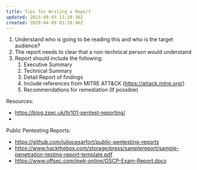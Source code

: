 ```yaml
---
title: Tips for Writing a Report
updated: 2023-08-03 13:28:30Z
created: 2020-04-09 03:10:46Z
---
```


1. Understand who is going to be reading this and who is the target audience?
2. The report needs to clear that a non-technical person would understand 
3. Report should include the following: 
	1. Executive Summary
	2. Technical Summary
	3. Detail Report of findings
	4. Include references from MITRE ATT&CK (https://attack.mitre.org/)
	5. Recommendations for remediation (If possible)
	



Resources:

- https://blog.zsec.uk/ltr101-pentest-reporting/
- 

Public Pentesting Reports: 

- https://github.com/juliocesarfort/public-pentesting-reports
- https://www.hackthebox.com/storage/press/samplereport/sample-penetration-testing-report-template.pdf
- https://www.offsec.com/pwk-online/OSCP-Exam-Report.docx